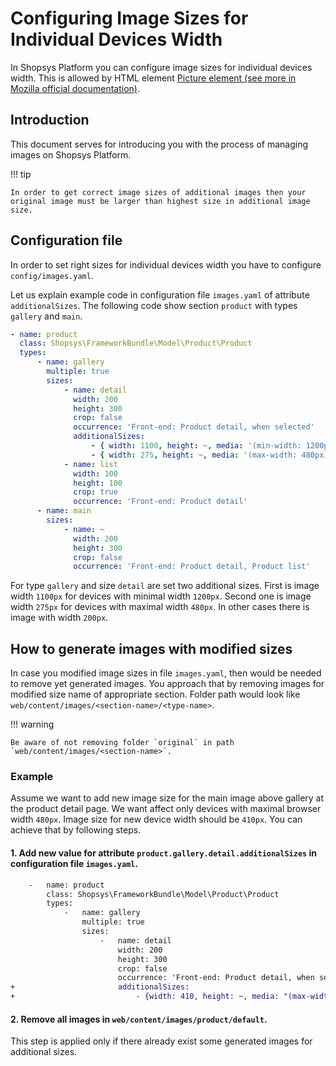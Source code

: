 # Configuring Image Sizes for Individual Devices Width

In Shopsys Platform you can configure image sizes for individual devices width. This is allowed by HTML element [Picture element (see more in Mozilla official documentation)](https://developer.mozilla.org/en-US/docs/Web/HTML/Element/picture).

## Introduction

This document serves for introducing you with the process of managing images on Shopsys Platform.

!!! tip

    In order to get correct image sizes of additional images then your original image must be larger than highest size in additional image size.

## Configuration file

In order to set right sizes for individual devices width you have to configure `config/images.yaml`.

Let us explain example code in configuration file `images.yaml` of attribute `additionalSizes`. The following code show section `product` with types `gallery` and `main`.

```yml
- name: product
  class: Shopsys\FrameworkBundle\Model\Product\Product
  types:
      - name: gallery
        multiple: true
        sizes:
            - name: detail
              width: 200
              height: 300
              crop: false
              occurrence: 'Front-end: Product detail, when selected'
              additionalSizes:
                  - { width: 1100, height: ~, media: '(min-width: 1200px)' }
                  - { width: 275, height: ~, media: '(max-width: 480px)' }
            - name: list
              width: 100
              height: 100
              crop: true
              occurrence: 'Front-end: Product detail'
      - name: main
        sizes:
            - name: ~
              width: 200
              height: 300
              crop: false
              occurrence: 'Front-end: Product detail, Product list'
```

For type `gallery` and size `detail` are set two additional sizes. First is image width `1100px` for devices with minimal width `1200px`. Second one is image width `275px` for devices with maximal width `480px`. In other cases there is image with width `200px`.

## How to generate images with modified sizes

In case you modified image sizes in file `images.yaml`, then would be needed to remove yet generated images. You approach that by removing images for modified size name of appropriate section. Folder path would look like `web/content/images/<section-name>/<type-name>`.

!!! warning

    Be aware of not removing folder `original` in path `web/content/images/<section-name>`.

### Example

Assume we want to add new image size for the main image above gallery at the product detail page. We want affect only devices with maximal browser width `480px`. Image size for new device width should be `410px`. You can achieve that by following steps.

#### 1. Add new value for attribute `product.gallery.detail.additionalSizes` in configuration file `images.yaml`.

```diff
    -   name: product
        class: Shopsys\FrameworkBundle\Model\Product\Product
        types:
            -   name: gallery
                multiple: true
                sizes:
                    -   name: detail
                        width: 200
                        height: 300
                        crop: false
                        occurrence: 'Front-end: Product detail, when selected'
+                       additionalSizes:
+                           - {width: 410, height: ~, media: "(max-width: 480px)"}
```

#### 2. Remove all images in `web/content/images/product/default`.

This step is applied only if there already exist some generated images for additional sizes.
